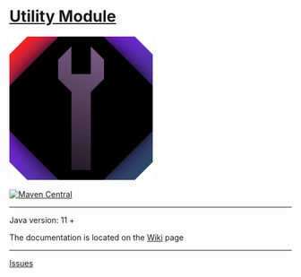 # [Utility Module](https://github.com/generaloss/jpize-utils)
![logo](logo.svg)

[![Maven Central](https://img.shields.io/maven-central/v/io.github.generaloss/jpize-utils.svg)](https://mvnrepository.com/artifact/io.github.generaloss/jpize-utils)

---

Java version: 11 +

The documentation is located on the [Wiki](https://github.com/generaloss/jpize-utils/wiki) page

---

[Issues](https://github.com/generaloss/jpize-utils/issues)
